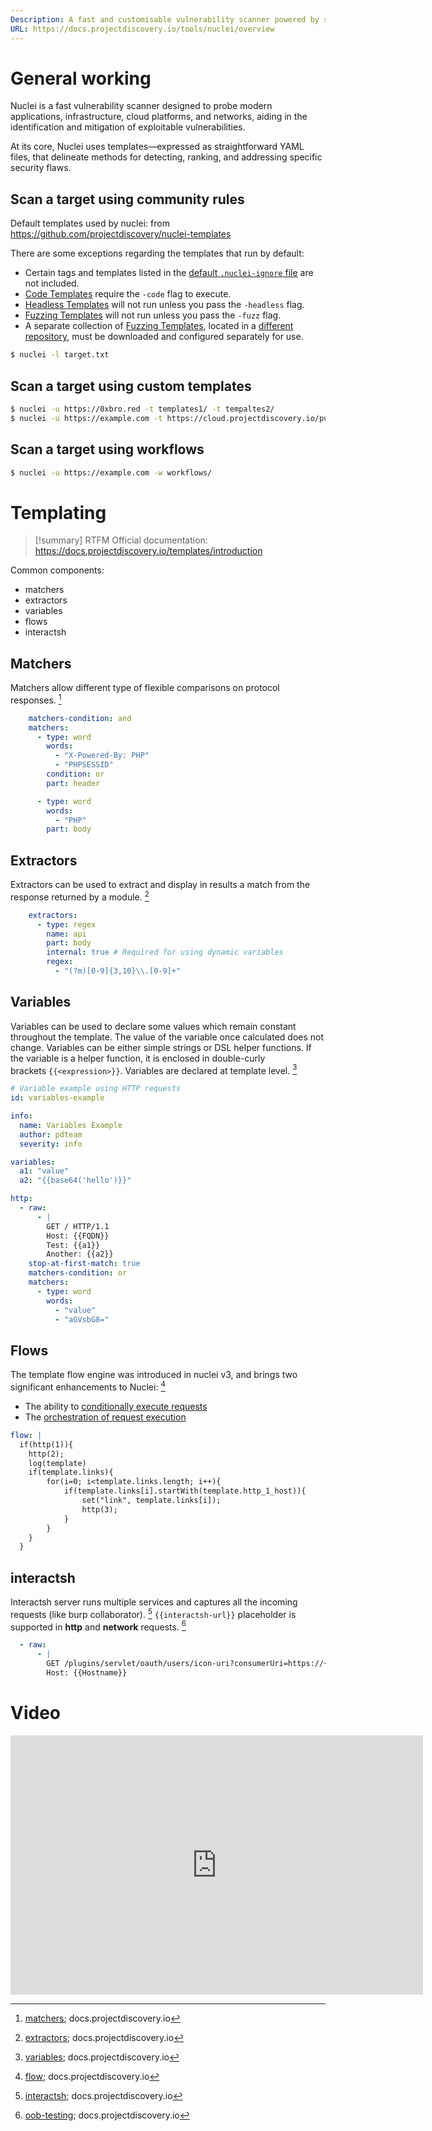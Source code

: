 ```yaml
---
Description: A fast and customisable vulnerability scanner powered by simple YAML-based templates.
URL: https://docs.projectdiscovery.io/tools/nuclei/overview
---
```


# General working

Nuclei is a fast vulnerability scanner designed to probe modern applications, infrastructure, cloud platforms, and networks, aiding in the identification and mitigation of exploitable vulnerabilities.

At its core, Nuclei uses templates—expressed as straightforward YAML files, that delineate methods for detecting, ranking, and addressing specific security flaws.

## Scan a target using community rules

Default templates used by nuclei: from https://github.com/projectdiscovery/nuclei-templates

There are some exceptions regarding the templates that run by default:
- Certain tags and templates listed in the [default `.nuclei-ignore` file](https://github.com/projectdiscovery/nuclei-templates/blob/main/.nuclei-ignore) are not included.
- [Code Templates](https://docs.projectdiscovery.io/templates/protocols/code) require the `-code` flag to execute.
- [Headless Templates](https://docs.projectdiscovery.io/templates/protocols/headless) will not run unless you pass the `-headless` flag.
- [Fuzzing Templates](https://docs.projectdiscovery.io/template/protocols/http/fuzzing-overview) will not run unless you pass the `-fuzz` flag.
- A separate collection of [Fuzzing Templates](https://docs.projectdiscovery.io/templates/protocols/http/fuzzing-overview), located in a [different repository](https://github.com/projectdiscovery/fuzzing-templates), must be downloaded and configured separately for use.

```bash
$ nuclei -l target.txt 
```

## Scan a target using custom templates


```bash
$ nuclei -u https://0xbro.red -t templates1/ -t tempaltes2/
$ nuclei -u https://example.com -t https://cloud.projectdiscovery.io/public/tech-detect
```

## Scan a target using workflows

```bash
$ nuclei -u https://example.com -w workflows/
```


# Templating

>[!summary] RTFM
>Official documentation: https://docs.projectdiscovery.io/templates/introduction

Common components:
- matchers
- extractors
- variables
- flows
- interactsh

## Matchers

Matchers allow different type of flexible comparisons on protocol responses. [^matchers]

[^matchers]: [matchers](https://docs.projectdiscovery.io/templates/reference/matchers); docs.projectdiscovery.io

```yaml
    matchers-condition: and
    matchers:
      - type: word
        words:
          - "X-Powered-By: PHP"
          - "PHPSESSID"
        condition: or
        part: header

      - type: word
        words:
          - "PHP"
        part: body
```

## Extractors

Extractors can be used to extract and display in results a match from the response returned by a module. [^extractors]

[^extractors]: [extractors](https://docs.projectdiscovery.io/templates/reference/extractors); docs.projectdiscovery.io

```yaml
    extractors:
      - type: regex
        name: api
        part: body
        internal: true # Required for using dynamic variables
        regex:
          - "(?m)[0-9]{3,10}\\.[0-9]+"
```


## Variables

Variables can be used to declare some values which remain constant throughout the template. The value of the variable once calculated does not change. Variables can be either simple strings or DSL helper functions. If the variable is a helper function, it is enclosed in double-curly brackets `{{<expression>}}`. Variables are declared at template level. [^variables]

[^variables]: [variables](https://docs.projectdiscovery.io/templates/reference/variables); docs.projectdiscovery.io

```yaml
# Variable example using HTTP requests
id: variables-example

info:
  name: Variables Example
  author: pdteam
  severity: info

variables:
  a1: "value"
  a2: "{{base64('hello')}}"

http:
  - raw:
      - |
        GET / HTTP/1.1
        Host: {{FQDN}}
        Test: {{a1}}
        Another: {{a2}}
    stop-at-first-match: true
    matchers-condition: or
    matchers:
      - type: word
        words: 
          - "value"
          - "aGVsbG8="
```

## Flows

The template flow engine was introduced in nuclei v3, and brings two significant enhancements to Nuclei: [^flow]

- The ability to [conditionally execute requests](https://docs.projectdiscovery.io/templates/protocols/flow#conditional-execution)
- The [orchestration of request execution](https://docs.projectdiscovery.io/templates/protocols/flow#request-execution-orchestration)

[^flow]: [flow](https://docs.projectdiscovery.io/templates/protocols/flow); docs.projectdiscovery.io

```yaml
flow: |
  if(http(1)){
	http(2);
	log(template)
	if(template.links){
		for(i=0; i<template.links.length; i++){
			if(template.links[i].startWith(template.http_1_host)){
				set("link", template.links[i]);
				http(3);
			}
		}
	}
  }
```

## interactsh

Interactsh server runs multiple services and captures all the incoming requests (like burp collaborator). [^interactsh]
`{{interactsh-url}}` placeholder is supported in **http** and **network** requests. [^oob-testing]

[^interactsh]: [interactsh](https://docs.projectdiscovery.io/tools/interactsh/usage); docs.projectdiscovery.io
[^oob-testing]: [oob-testing](https://docs.projectdiscovery.io/templates/reference/oob-testing); docs.projectdiscovery.io

```yaml
  - raw:
      - |
        GET /plugins/servlet/oauth/users/icon-uri?consumerUri=https://{{interactsh-url}} HTTP/1.1
        Host: {{Hostname}}
```

# Video

<iframe width="660" height="415" src="https://www.youtube.com/embed/T83IR4Ba0io" title="YouTube video player" frameborder="0" allow="accelerometer; autoplay; clipboard-write; encrypted-media; gyroscope; picture-in-picture" allowfullscreen></iframe>
